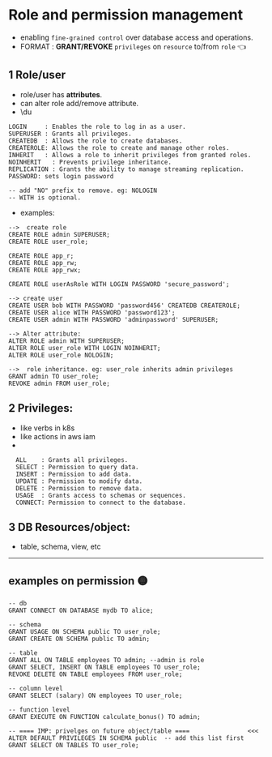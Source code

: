 # Role and permission management
- enabling `fine-grained control` over database access and operations.
- FORMAT : **GRANT/REVOKE** `privileges` on `resource` to/from `role` :point_left:

## 1 **Role/user**
- role/user has **attributes**. 
- can alter role add/remove attribute.
- \du
```
LOGIN     : Enables the role to log in as a user.
SUPERUSER : Grants all privileges.
CREATEDB  : Allows the role to create databases.
CREATEROLE: Allows the role to create and manage other roles.
INHERIT   : Allows a role to inherit privileges from granted roles.
NOINHERIT   : Prevents privilege inheritance.
REPLICATION : Grants the ability to manage streaming replication.
PASSWORD: sets login password

-- add "NO" prefix to remove. eg: NOLOGIN 
-- WITH is optional.
```
- examples:
```
-->  create role
CREATE ROLE admin SUPERUSER;
CREATE ROLE user_role;

CREATE ROLE app_r;
CREATE ROLE app_rw;
CREATE ROLE app_rwx;

CREATE ROLE userAsRole WITH LOGIN PASSWORD 'secure_password'; 

--> create user
CREATE USER bob WITH PASSWORD 'password456' CREATEDB CREATEROLE;
CREATE USER alice WITH PASSWORD 'password123';
CREATE USER admin WITH PASSWORD 'adminpassword' SUPERUSER;

--> Alter attribute:
ALTER ROLE admin WITH SUPERUSER;
ALTER ROLE user_role WITH LOGIN NOINHERIT;
ALTER ROLE user_role NOLOGIN;  

-->  role inheritance. eg: user_role inherits admin privileges
GRANT admin TO user_role; 
REVOKE admin FROM user_role;

```
## 2 **Privileges**: 
- like verbs in k8s 
- like actions in aws iam
- 
```
  ALL    : Grants all privileges.
  SELECT : Permission to query data.
  INSERT : Permission to add data.
  UPDATE : Permission to modify data.
  DELETE : Permission to remove data.
  USAGE  : Grants access to schemas or sequences.
  CONNECT: Permission to connect to the database.
```
## 3 **DB Resources/object**: 
- table, schema, view, etc
---
## examples on permission :yellow_circle:
```
-- db
GRANT CONNECT ON DATABASE mydb TO alice;

-- schema
GRANT USAGE ON SCHEMA public TO user_role;
GRANT CREATE ON SCHEMA public TO admin;

-- table
GRANT ALL ON TABLE employees TO admin; --admin is role
GRANT SELECT, INSERT ON TABLE employees TO user_role;
REVOKE DELETE ON TABLE employees FROM user_role;

-- column level
GRANT SELECT (salary) ON employees TO user_role;

-- function level
GRANT EXECUTE ON FUNCTION calculate_bonus() TO admin;

-- ==== IMP: privelges on future object/table ====                <<< 
ALTER DEFAULT PRIVILEGES IN SCHEMA public  -- add this list first
GRANT SELECT ON TABLES TO user_role;

```
